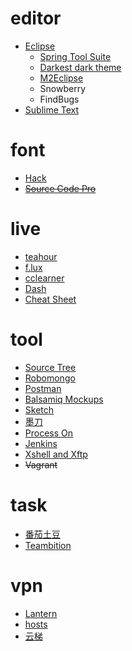 # editor
- [Eclipse](http://www.eclipse.org)
  - [Spring Tool Suite](http://spring.io/tools/sts/all)
  - [Darkest dark theme](https://www.genuitec.com/tech/darkest-dark)
  - [M2Eclipse](http://www.eclipse.org/m2e)
  - Snowberry
  - FindBugs
- [Sublime Text](http://www.sublimetext.com)

# font
- [Hack](http://sourcefoundry.org/hack)
- ~~[Source Code Pro](http://adobe-fonts.github.io/source-code-pro)~~

# live
- [teahour](http://teahour.fm)
- [f.lux](https://justgetflux.com)
- [cclearner](https://www.piriform.com/ccleaner)
- [Dash](https://kapeli.com/dash)
- [Cheat Sheet](https://www.mediaatelier.com/CheatSheet)

# tool
- [Source Tree](https://www.sourcetreeapp.com)
- [Robomongo](https://robomongo.org)
- [Postman](https://www.getpostman.com)
- [Balsamiq Mockups](https://balsamiq.com)
- [Sketch](https://www.sketchapp.com)
- [墨刀](https://modao.cc)
- [Process On](https://www.processon.com)
- [Jenkins](https://jenkins.io)
- [Xshell and Xftp](http://www.netsarang.com)
- ~~Vagrant~~

# task
- [番茄土豆](https://www.pomotodo.com)
- [Teambition](https://www.teambition.com)

# vpn
- [Lantern](https://github.com/getlantern/lantern)
- [hosts](https://github.com/racaljk/hosts)
- [云梯](https://www.yuntipub.com)
